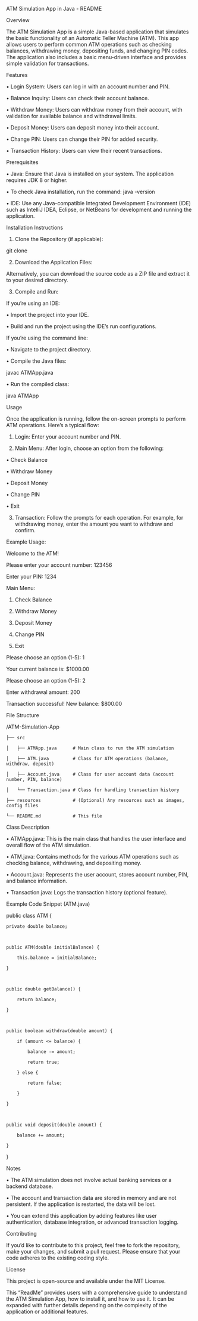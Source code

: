 ATM Simulation App in Java - README



Overview



The ATM Simulation App is a simple Java-based application that simulates the basic functionality of an Automatic Teller Machine (ATM). This app allows users to perform common ATM operations such as checking balances, withdrawing money, depositing funds, and changing PIN codes. The application also includes a basic menu-driven interface and provides simple validation for transactions.



Features

• Login System: Users can log in with an account number and PIN.

• Balance Inquiry: Users can check their account balance.

• Withdraw Money: Users can withdraw money from their account, with validation for available balance and withdrawal limits.

• Deposit Money: Users can deposit money into their account.

• Change PIN: Users can change their PIN for added security.

• Transaction History: Users can view their recent transactions.



Prerequisites

• Java: Ensure that Java is installed on your system. The application requires JDK 8 or higher.

• To check Java installation, run the command: java -version

• IDE: Use any Java-compatible Integrated Development Environment (IDE) such as IntelliJ IDEA, Eclipse, or NetBeans for development and running the application.



Installation Instructions

1. Clone the Repository (if applicable):



git clone <repository-url>





2. Download the Application Files:

Alternatively, you can download the source code as a ZIP file and extract it to your desired directory.

3. Compile and Run:

If you’re using an IDE:

• Import the project into your IDE.

• Build and run the project using the IDE’s run configurations.

If you’re using the command line:

• Navigate to the project directory.

• Compile the Java files:



javac ATMApp.java





• Run the compiled class:



java ATMApp







Usage



Once the application is running, follow the on-screen prompts to perform ATM operations. Here’s a typical flow:

1. Login: Enter your account number and PIN.

2. Main Menu: After login, choose an option from the following:

• Check Balance

• Withdraw Money

• Deposit Money

• Change PIN

• Exit

3. Transaction: Follow the prompts for each operation. For example, for withdrawing money, enter the amount you want to withdraw and confirm.



Example Usage:



Welcome to the ATM!

Please enter your account number: 123456

Enter your PIN: 1234



Main Menu:

1. Check Balance

2. Withdraw Money

3. Deposit Money

4. Change PIN

5. Exit



Please choose an option (1-5): 1

Your current balance is: $1000.00



Please choose an option (1-5): 2

Enter withdrawal amount: 200

Transaction successful! New balance: $800.00



File Structure



/ATM-Simulation-App

    ├── src

    │   ├── ATMApp.java      # Main class to run the ATM simulation

    │   ├── ATM.java         # Class for ATM operations (balance, withdraw, deposit)

    │   ├── Account.java     # Class for user account data (account number, PIN, balance)

    │   └── Transaction.java # Class for handling transaction history

    ├── resources            # (Optional) Any resources such as images, config files

    └── README.md            # This file



Class Description

• ATMApp.java: This is the main class that handles the user interface and overall flow of the ATM simulation.

• ATM.java: Contains methods for the various ATM operations such as checking balance, withdrawing, and depositing money.

• Account.java: Represents the user account, stores account number, PIN, and balance information.

• Transaction.java: Logs the transaction history (optional feature).



Example Code Snippet (ATM.java)



public class ATM {

    private double balance;



    public ATM(double initialBalance) {

        this.balance = initialBalance;

    }



    public double getBalance() {

        return balance;

    }



    public boolean withdraw(double amount) {

        if (amount <= balance) {

            balance -= amount;

            return true;

        } else {

            return false;

        }

    }



    public void deposit(double amount) {

        balance += amount;

    }

}



Notes

• The ATM simulation does not involve actual banking services or a backend database.

• The account and transaction data are stored in memory and are not persistent. If the application is restarted, the data will be lost.

• You can extend this application by adding features like user authentication, database integration, or advanced transaction logging.



Contributing



If you’d like to contribute to this project, feel free to fork the repository, make your changes, and submit a pull request. Please ensure that your code adheres to the existing coding style.



License



This project is open-source and available under the MIT License.



This “ReadMe” provides users with a comprehensive guide to understand the ATM Simulation App, how to install it, and how to use it. It can be expanded with further details depending on the complexity of the application or additional features.
